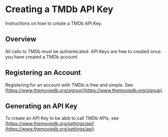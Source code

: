 # Creating a TMDb API Key

Instructions on how to create a TMDb API Key. 

## Overview

All calls to TMDb must be authenticated. API Keys are free to created once you have created a TMDb account.

## Registering an Account

Registering for an account with TMDb is free and simple. See
[https://www.themoviedb.org/signup](https://www.themoviedb.org/signup).

## Generating an API Key

To create an API Key to be able to call TMDb APIs, see
[https://www.themoviedb.org/settings/api](https://www.themoviedb.org/settings/api).
